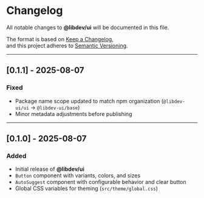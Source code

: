 # Changelog

All notable changes to **@libdev/ui** will be documented in this file.

The format is based on [Keep a Changelog](https://keepachangelog.com/en/1.0.0/),  
and this project adheres to [Semantic Versioning](https://semver.org/spec/v2.0.0.html).

---

## [0.1.1] - 2025-08-07
### Fixed
- Package name scope updated to match npm organization (`@libdev-ui/ui` → `@libdev-ui/base`)
- Minor metadata adjustments before publishing

---

## [0.1.0] - 2025-08-07
### Added
- Initial release of **@libdev/ui**
- `Button` component with variants, colors, and sizes
- `AutoSuggest` component with configurable behavior and clear button
- Global CSS variables for theming (`src/theme/global.css`)
